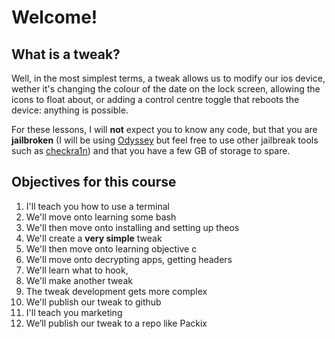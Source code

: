 # **Welcome!**
## What is a tweak?
Well, in the most simplest terms, a tweak allows us to modify our ios device, wether it's changing the colour of the date on the lock screen, allowing the icons to float about, or adding a control centre toggle that reboots the device: anything is possible. 

For these lessons, I will **not** expect you to know any code, but that you are **jailbroken** (I will be using [Odyssey](https://theodyssey.dev]) but feel free to use other jailbreak tools such as [checkra1n](https://checkra.in)) and that you have a few GB of storage to spare.

## Objectives for this course 
1. I'll teach you how to use a terminal 
2. We'll move onto learning some bash 
3. We'll then move onto installing and setting up theos
4. We'll create a **very simple** tweak 
5. We'll then move onto learning objective c
6. We'll move onto decrypting apps, getting headers
7. We'll learn what to hook, 
8. We'll make another tweak
9. The tweak development gets more complex 
10. We'll publish our tweak to github
11. I'll teach you marketing 
12. We’ll publish  our tweak to a repo like Packix
